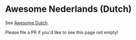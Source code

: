 # Awesome Nederlands (Dutch)

See [Awesome Dutch](https://github.com/smirnov-am/awesome-dutch).

Please file a PR if you'd like to see this page not empty!
